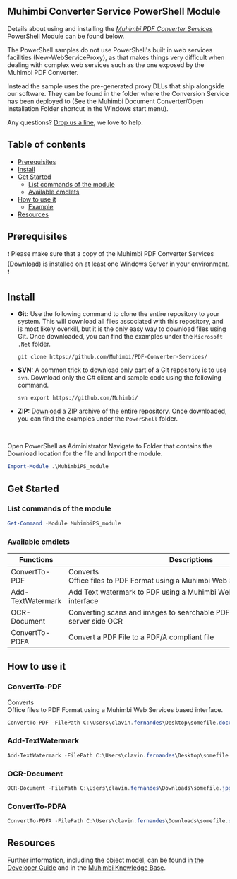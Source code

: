 ## Muhimbi Converter Service PowerShell Module

Details about using and installing the *[Muhimbi PDF Converter Services](http://www.muhimbi.com/Products/PDF-Converter-Services/summary.aspx)* PowerShell Module can be found below. 

The PowerShell samples do not use PowerShell's built in web services facilities (New-WebServiceProxy), as that makes things very difficult when dealing with complex web services such as the one exposed by the Muhimbi PDF Converter.

Instead the sample uses the pre-generated proxy DLLs that ship alongside our software. They can be found in the folder where the Conversion Service has been deployed to (See the Muhimbi Document Converter/Open Installation Folder shortcut in the Windows start menu). 

Any questions? [Drop us a line](http://www.muhimbi.com/contact.aspx), we love to help.

## Table of contents

* [Prerequisites](#prerequisites)
* [Install](#Install)
* [Get Started](#GetStarted)
    * [List commands of the module](#ListCmds)
    * [Available cmdlets](#AvailableCmds)
* [How to use it](#HowToUseIt)
     * [Example](#Examples)
* [Resources](#Resources)

## Prerequisites

:exclamation:
Please make sure that a copy of the Muhimbi PDF Converter Services ([Download](http://www.muhimbi.com/Products/PDF-Converter-Services/Free-Trial.aspx)) is installed on at least one Windows Server in your environment.
:exclamation:

## Install

- **Git:** Use the following command to clone the entire repository to your system. This will download all files associated with this repository, and is most likely overkill, but it is the only easy way to download files using Git. Once downloaded, you can find the examples under the `Microsoft .Net` folder.<br>
   
     `git clone https://github.com/Muhimbi/PDF-Converter-Services/`

- **SVN:** A common trick to download only part of a Git repository is to use `svn`. Download only the C# client and sample code using the following command.<br>

     `svn export https://github.com/Muhimbi/`

- **ZIP:** [Download](https://github.com/Muhimbi/PDF-Converter-Services/zipball/master/) a ZIP archive of the entire repository. Once downloaded, you can find the examples under the `PowerShell` folder.

<br/>

<a id="Install"></a> 
Open PowerShell as Administrator Navigate to Folder that contains the Download location for the file and Import the module.

```powershell
Import-Module .\MuhimbiPS_module
```

## Get Started
<a id="GetStarted"></a> 

### List commands of the module
<a id="ListCmds"></a> 

```powershell
Get-Command -Module MuhimbiPS_module
```
### Available cmdlets
<a id="AvailableCmds"></a> 

|Functions | Descriptions |
------------------------------------|---------------------------------------------------------
| ConvertTo-PDF | Converts Office files to PDF Format using a Muhimbi Web Services based interface |
| Add-TextWatermark |Add Text watermark to PDF using a Muhimbi Web Services based interface|
| OCR-Document |Converting scans and images to searchable PDFs using PowerShell and server side OCR|
| ConvertTo-PDFA |Convert a PDF File to a PDF/A compliant file|

## How to use it
<a id="HowToUseIt"></a> 

### ConvertTo-PDF 

Converts Office files to PDF Format using a Muhimbi Web Services based interface.

```powershell
ConvertTo-PDF -FilePath C:\Users\clavin.fernandes\Desktop\somefile.docx
```

### Add-TextWatermark 

```powershell
Add-TextWatermark -FilePath C:\Users\clavin.fernandes\Desktop\somefile.PDF -Watermarkcontent "confidential" -FontFamilyName "Arial"  -HPosition Random -FontColor "#0000ff" -VPosition Random -FontStyle Bold -WatermarkWidth "500" -WatermarkHeight "500" -Rotation "-45" -Transparency "1.0" -FontSize "40"
```

### OCR-Document

```powershell
OCR-Document -FilePath C:\Users\clavin.fernandes\Downloads\somefile.jpg -OCRLanguage English
```

### ConvertTo-PDFA

```powershell
ConvertTo-PDFA -FilePath C:\Users\clavin.fernandes\Downloads\somefile.doc -PDFProfile PDF_A2B
```

## Resources
<a id="Resources"></a>

 Further information, including the object model, can be found [in the Developer Guide](http://www.muhimbi.com/support/documentation/PDF-Converter-Services/User---Developer-Guide.aspx) and in the [Muhimbi Knowledge Base](https://support.muhimbi.com/hc/en-us/sections/206267927-PDF-Converter-Web-Service-Interface).
